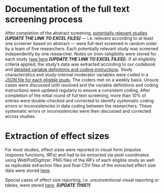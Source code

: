 # Documentation of the full text screening process

After completion of the abstract screening, [potentially relevant studies](link-to-excel-files) ___[UPDATE THE LINK TO EXCEL FILES]___ — i.e. relevant according to at least one screener based on abstract — were full-text screened in random order by a team of five researchers. Each potentially relevant study was screened independently by one researcher. Notes on (non-)eligibility were stored for each study ([see here](link-to-excel-files) ___[UPDATE THE LINK TO EXCEL FILES]___). If all eligibility criteria applied, the study’s data was extracted according to our codebook and [detailed variable definitions and coding instructions](https://github.com/META-CMP/data/issues/12). Study characteristics and study-internal moderator variables were coded in a [JSON file for each eligible study](data/full_text_screening/JSON_files). The coders met on a weekly basis. Unsure cases were discussed until resolved and the variable definitions and coding instructions were updated regularly to ensure a consistent coding. After completion of the initial round of full text screening, more than 10% of entries were double-checked and corrected to identify systematic coding errors or inconsistencies in data coding between the researchers. These systematic errors or inconsistencies were then discussed and corrected across studies.

# Extraction of effect sizes 

For most studies, effect sizes were reported in visual form (impulse response functions, IRFs) and had to be extracted via pixel coordinates using WebPlotDigitizer. PNG files of the IRFs of each eligible study as well as replicable extraction files and final CSV files of the extracted effect size data were stored [here](https://github.com/META-CMP/data/tree/main/data/effect_sizes/IRFs).

Special cases of effect size reporting, i.e. unconventional visual reporting or tables, were stored [here](https://github.com/META-CMP/data/tree/main/data/effect_sizes/tables). ___[UPDATE THIS?]___ 
